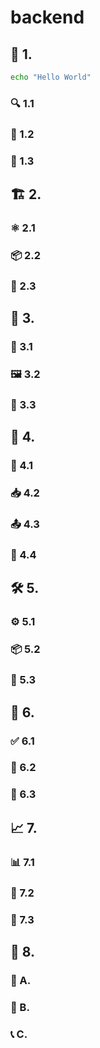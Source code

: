 # backend

## 📌 1.
```sh
echo "Hello World"
```
### 🔍 1.1
### 🎯 1.2
### 🧭 1.3

## 🏗️ 2.
### ⚛️ 2.1
### 📦 2.2
### 🔄 2.3

## 🎨 3.
### 🎨 3.1
### 🖼️ 3.2
### 📱 3.3

## 📡 4.
### 🔄 4.1
### 📥 4.2
### 📤 4.3
### 🔐 4.4

## 🛠️ 5.
### ⚙️ 5.1
### 📦 5.2
### 🚀 5.3

## 🧪 6.
### ✅ 6.1
### 🔁 6.2
### 🐞 6.3

## 📈 7.
### 📊 7.1
### 🚨 7.2
### 🔁 7.3

## 📜 8.
### 📁 A.
### 📘 B.
### 📞 C.